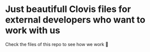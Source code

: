 # Just beautifull Clovis files for external developers who want to work with us 

Check the files of this repo to see how we work 👐



